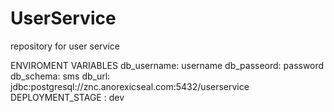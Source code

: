 # UserService
repository for user service


ENVIROMENT VARIABLES
db_username: username
db_passeord: password
db_schema: sms
db_url: jdbc:postgresql://znc.anorexicseal.com:5432/userservice
DEPLOYMENT_STAGE : dev
